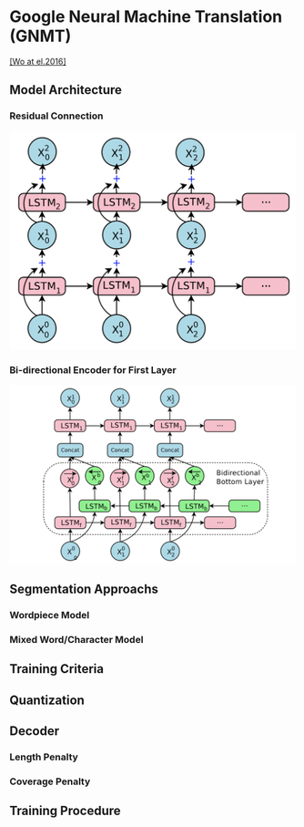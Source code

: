 # Google Neural Machine Translation \(GNMT\)

[\[Wo at el.2016\]](https://arxiv.org/pdf/1609.08144.pdf)

## Model Architecture

### Residual Connection

![](/assets/nmt-gnmt-1.png)

### Bi-directional Encoder for First Layer



![](/assets/nmt-gnmt-2.png)

## Segmentation Approachs

### Wordpiece Model

### Mixed Word/Character Model

## Training Criteria

## Quantization

## Decoder

### Length Penalty

### Coverage Penalty

## Training Procedure



